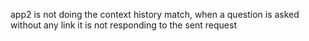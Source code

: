 app2 is not doing the context history match, when a question is asked without any link it is not responding to the sent request
